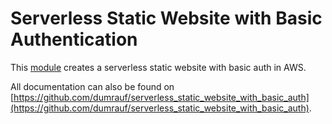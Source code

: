 # Serverless Static Website with Basic Authentication


This [module](https://www.terraform.io/docs/modules/index.html) creates a serverless static website with basic auth in AWS.

All documentation can also be found on [https://github.com/dumrauf/serverless_static_website_with_basic_auth](https://github.com/dumrauf/serverless_static_website_with_basic_auth).